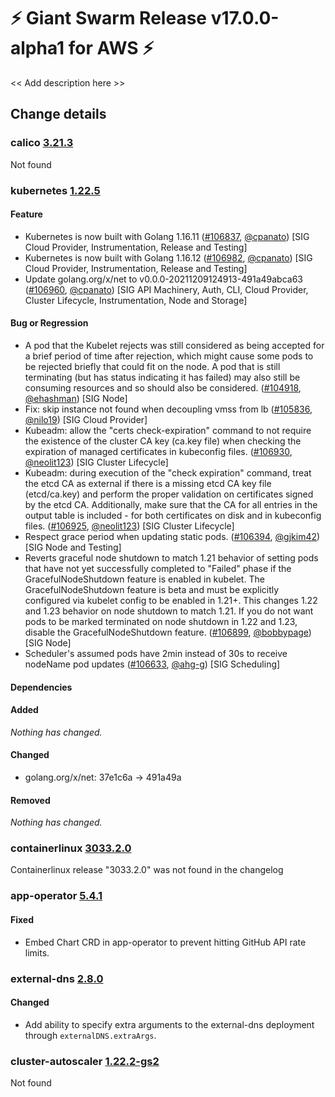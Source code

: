 # :zap: Giant Swarm Release v17.0.0-alpha1 for AWS :zap:

<< Add description here >>

## Change details


### calico [3.21.3](https://github.com/projectcalico/calico/releases/tag/v3.21.3)

Not found


### kubernetes [1.22.5](https://github.com/kubernetes/kubernetes/releases/tag/v1.22.5)

#### Feature
- Kubernetes is now built with Golang 1.16.11 ([#106837](https://github.com/kubernetes/kubernetes/pull/106837), [@cpanato](https://github.com/cpanato)) [SIG Cloud Provider, Instrumentation, Release and Testing]
- Kubernetes is now built with Golang 1.16.12 ([#106982](https://github.com/kubernetes/kubernetes/pull/106982), [@cpanato](https://github.com/cpanato)) [SIG Cloud Provider, Instrumentation, Release and Testing]
- Update golang.org/x/net to v0.0.0-20211209124913-491a49abca63 ([#106960](https://github.com/kubernetes/kubernetes/pull/106960), [@cpanato](https://github.com/cpanato)) [SIG API Machinery, Auth, CLI, Cloud Provider, Cluster Lifecycle, Instrumentation, Node and Storage]
#### Bug or Regression
- A pod that the Kubelet rejects was still considered as being accepted for a brief period of time after rejection, which might cause some pods to be rejected briefly that could fit on the node.  A pod that is still terminating (but has status indicating it has failed) may also still be consuming resources and so should also be considered. ([#104918](https://github.com/kubernetes/kubernetes/pull/104918), [@ehashman](https://github.com/ehashman)) [SIG Node]
- Fix: skip instance not found when decoupling vmss from lb ([#105836](https://github.com/kubernetes/kubernetes/pull/105836), [@nilo19](https://github.com/nilo19)) [SIG Cloud Provider]
- Kubeadm: allow the "certs check-expiration" command to not require the existence of the cluster CA key (ca.key file) when checking the expiration of managed certificates in kubeconfig files. ([#106930](https://github.com/kubernetes/kubernetes/pull/106930), [@neolit123](https://github.com/neolit123)) [SIG Cluster Lifecycle]
- Kubeadm: during execution of the "check expiration" command, treat the etcd CA as external if there is a missing etcd CA key file (etcd/ca.key) and perform the proper validation on certificates signed by the etcd CA. Additionally, make sure that the CA for all entries in the output table is included - for both certificates on disk and in kubeconfig files. ([#106925](https://github.com/kubernetes/kubernetes/pull/106925), [@neolit123](https://github.com/neolit123)) [SIG Cluster Lifecycle]
- Respect grace period when updating static pods. ([#106394](https://github.com/kubernetes/kubernetes/pull/106394), [@gjkim42](https://github.com/gjkim42)) [SIG Node and Testing]
- Reverts graceful node shutdown to match 1.21 behavior of setting pods that have not yet successfully completed to "Failed" phase if the GracefulNodeShutdown feature is enabled in kubelet. The GracefulNodeShutdown feature is beta and must be explicitly configured via kubelet config to be enabled in 1.21+. This changes 1.22 and 1.23 behavior on node shutdown to match 1.21. If you do not want pods to be marked terminated on node shutdown in 1.22 and 1.23, disable the GracefulNodeShutdown feature. ([#106899](https://github.com/kubernetes/kubernetes/pull/106899), [@bobbypage](https://github.com/bobbypage)) [SIG Node]
- Scheduler's assumed pods have 2min instead of 30s to receive nodeName pod updates ([#106633](https://github.com/kubernetes/kubernetes/pull/106633), [@ahg-g](https://github.com/ahg-g)) [SIG Scheduling]
#### Dependencies
#### Added
_Nothing has changed._
#### Changed
- golang.org/x/net: 37e1c6a → 491a49a
#### Removed
_Nothing has changed._



### containerlinux [3033.2.0](https://www.flatcar-linux.org/releases/#release-3033.2.0)

Containerlinux release "3033.2.0" was not found in the changelog


### app-operator [5.4.1](https://github.com/giantswarm/app-operator/releases/tag/v5.4.1)

#### Fixed
- Embed Chart CRD in app-operator to prevent hitting GitHub API rate limits.



### external-dns [2.8.0](https://github.com/giantswarm/external-dns-app/releases/tag/v2.8.0)

#### Changed
- Add ability to specify extra arguments to the external-dns deployment through `externalDNS.extraArgs`.



### cluster-autoscaler [1.22.2-gs2](https://github.com/giantswarm/cluster-autoscaler-app/releases/tag/v1.22.2-gs2)

Not found


